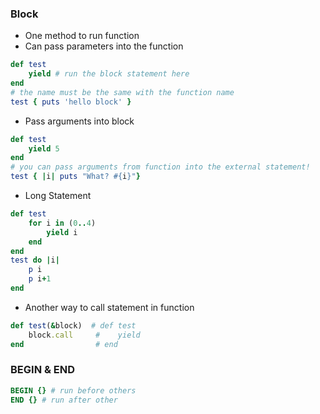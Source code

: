 ### Block
- One method to run function
- Can pass parameters into the function 
```ruby
def test 
    yield # run the block statement here
end
# the name must be the same with the function name
test { puts 'hello block' }
```
- Pass arguments into block
```ruby
def test
    yield 5
end
# you can pass arguments from function into the external statement!
test { |i| puts "What? #{i}"}
```
- Long Statement
```ruby
def test
    for i in (0..4)
        yield i
    end
end
test do |i|
    p i
    p i+1
end
```

- Another way to call statement in function
```ruby
def test(&block)  # def test
    block.call     #    yield
end                # end
```


### BEGIN & END
```ruby
BEGIN {} # run before others
END {} # run after other
```